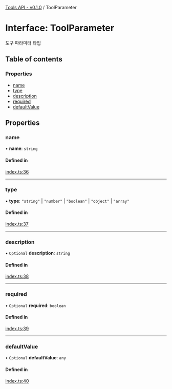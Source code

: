 [Tools API - v0.1.0](/robota/api-reference/tools/) / ToolParameter

# Interface: ToolParameter

도구 파라미터 타입

## Table of contents

### Properties

- [name](/robota/api-reference/tools/interfaces/ToolParameter#name)
- [type](/robota/api-reference/tools/interfaces/ToolParameter#type)
- [description](/robota/api-reference/tools/interfaces/ToolParameter#description)
- [required](/robota/api-reference/tools/interfaces/ToolParameter#required)
- [defaultValue](/robota/api-reference/tools/interfaces/ToolParameter#defaultvalue)

## Properties

### <a id="name" name="name"></a> name

• **name**: `string`

#### Defined in

[index.ts:36](https://github.com/robotaio/robota/blob/main/packages/tools/src/index.ts#L36)

___

### <a id="type" name="type"></a> type

• **type**: ``"string"`` \| ``"number"`` \| ``"boolean"`` \| ``"object"`` \| ``"array"``

#### Defined in

[index.ts:37](https://github.com/robotaio/robota/blob/main/packages/tools/src/index.ts#L37)

___

### <a id="description" name="description"></a> description

• `Optional` **description**: `string`

#### Defined in

[index.ts:38](https://github.com/robotaio/robota/blob/main/packages/tools/src/index.ts#L38)

___

### <a id="required" name="required"></a> required

• `Optional` **required**: `boolean`

#### Defined in

[index.ts:39](https://github.com/robotaio/robota/blob/main/packages/tools/src/index.ts#L39)

___

### <a id="defaultvalue" name="defaultvalue"></a> defaultValue

• `Optional` **defaultValue**: `any`

#### Defined in

[index.ts:40](https://github.com/robotaio/robota/blob/main/packages/tools/src/index.ts#L40)
